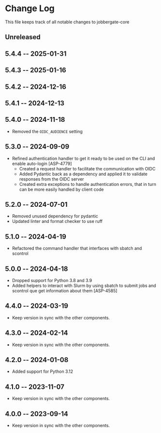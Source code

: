 # Change Log

This file keeps track of all notable changes to jobbergate-core

## Unreleased


## 5.4.4 -- 2025-01-31
## 5.4.3 -- 2025-01-16
## 5.4.2 -- 2024-12-16
## 5.4.1 -- 2024-12-13
## 5.4.0 -- 2024-11-18

- Removed the `OIDC_AUDIENCE` setting

## 5.3.0 -- 2024-09-09

- Refined authentication handler to get it ready to be used on the CLI and enable auto-login [ASP-4779]
  - Created a request handler to facilitate the communication with OIDC
  - Added Pydantic back as a dependency and applied it to validate responses from the OIDC server
  - Created extra exceptions to handle authentication errors, that in turn can be more easily handled by client code

## 5.2.0 -- 2024-07-01
- Removed unused dependency for pydantic
- Updated linter and format checker to use ruff

## 5.1.0 -- 2024-04-19

- Refactored the command handler that interfaces with sbatch and scontrol

## 5.0.0 -- 2024-04-18

- Dropped support for Python 3.8 and 3.9
- Added helpers to interact with Slurm by using sbatch to submit jobs and scontrol que get information about them [ASP-4585]

## 4.4.0 -- 2024-03-19

- Keep version in sync with the other components.

## 4.3.0 -- 2024-02-14

- Keep version in sync with the other components.

## 4.2.0 -- 2024-01-08

- Added support for Python 3.12

## 4.1.0 -- 2023-11-07

- Keep version in sync with the other components.

## 4.0.0 -- 2023-09-14

- Keep version in sync with the other components.
